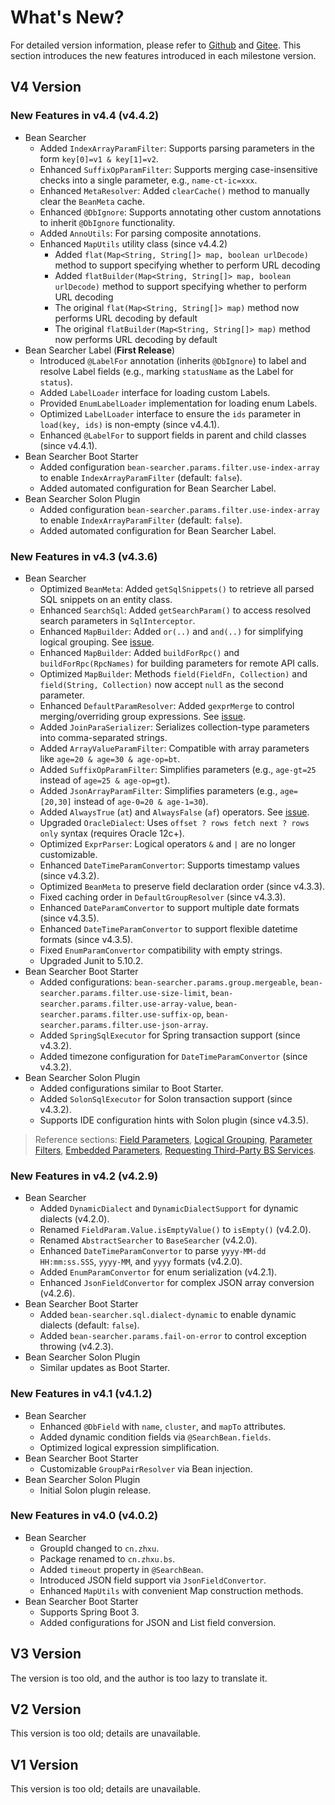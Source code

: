 # What's New?

For detailed version information, please refer to [Github](https://github.com/troyzhxu/bean-searcher/releases) and [Gitee](https://gitee.com/troyzhxu/bean-searcher/releases). This section introduces the new features introduced in each milestone version.

## V4 Version

### New Features in v4.4 (v4.4.2)

* Bean Searcher
  - Added `IndexArrayParamFilter`: Supports parsing parameters in the form `key[0]=v1 & key[1]=v2`.
  - Enhanced `SuffixOpParamFilter`: Supports merging case-insensitive checks into a single parameter, e.g., `name-ct-ic=xxx`.
  - Enhanced `MetaResolver`: Added `clearCache()` method to manually clear the `BeanMeta` cache.
  - Enhanced `@DbIgnore`: Supports annotating other custom annotations to inherit `@DbIgnore` functionality.
  - Added `AnnoUtils`: For parsing composite annotations.
  - Enhanced `MapUtils` utility class (since v4.4.2)
    - Added `flat(Map<String, String[]> map, boolean urlDecode)` method to support specifying whether to perform URL decoding
    - Added `flatBuilder(Map<String, String[]> map, boolean urlDecode)` method to support specifying whether to perform URL decoding
    - The original `flat(Map<String, String[]> map)` method now performs URL decoding by default
    - The original `flatBuilder(Map<String, String[]> map)` method now performs URL decoding by default
* Bean Searcher Label (**First Release**)
  - Introduced `@LabelFor` annotation (inherits `@DbIgnore`) to label and resolve Label fields (e.g., marking `statusName` as the Label for `status`).
  - Added `LabelLoader` interface for loading custom Labels.
  - Provided `EnumLabelLoader` implementation for loading enum Labels.
  - Optimized `LabelLoader` interface to ensure the `ids` parameter in `load(key, ids)` is non-empty (since v4.4.1).
  - Enhanced `@LabelFor` to support fields in parent and child classes (since v4.4.1).
* Bean Searcher Boot Starter
  - Added configuration `bean-searcher.params.filter.use-index-array` to enable `IndexArrayParamFilter` (default: `false`).
  - Added automated configuration for Bean Searcher Label.
* Bean Searcher Solon Plugin
  - Added configuration `bean-searcher.params.filter.use-index-array` to enable `IndexArrayParamFilter` (default: `false`).
  - Added automated configuration for Bean Searcher Label.

### New Features in v4.3 (v4.3.6)

* Bean Searcher
  - Optimized `BeanMeta`: Added `getSqlSnippets()` to retrieve all parsed SQL snippets on an entity class.
  - Enhanced `SearchSql`: Added `getSearchParam()` to access resolved search parameters in `SqlInterceptor`.
  - Enhanced `MapBuilder`: Added `or(..)` and `and(..)` for simplifying logical grouping. See [issue](https://gitee.com/troyzhxu/bean-searcher/issues/I9T66B).
  - Enhanced `MapBuilder`: Added `buildForRpc()` and `buildForRpc(RpcNames)` for building parameters for remote API calls.
  - Optimized `MapBuilder`: Methods `field(FieldFn, Collection)` and `field(String, Collection)` now accept `null` as the second parameter.
  - Enhanced `DefaultParamResolver`: Added `gexprMerge` to control merging/overriding group expressions. See [issue](https://gitee.com/troyzhxu/bean-searcher/issues/I9TAV6).
  - Added `JoinParaSerializer`: Serializes collection-type parameters into comma-separated strings.
  - Added `ArrayValueParamFilter`: Compatible with array parameters like `age=20 & age=30 & age-op=bt`.
  - Added `SuffixOpParamFilter`: Simplifies parameters (e.g., `age-gt=25` instead of `age=25 & age-op=gt`).
  - Added `JsonArrayParamFilter`: Simplifies parameters (e.g., `age=[20,30]` instead of `age-0=20 & age-1=30`).
  - Added `AlwaysTrue` (`at`) and `AlwaysFalse` (`af`) operators. See [issue](https://gitee.com/troyzhxu/bean-searcher/issues/I9TMFI).
  - Upgraded `OracleDialect`: Uses `offset ? rows fetch next ? rows only` syntax (requires Oracle 12c+).
  - Optimized `ExprParser`: Logical operators `&` and `|` are no longer customizable.
  - Enhanced `DateTimeParamConvertor`: Supports timestamp values (since v4.3.2).
  - Optimized `BeanMeta` to preserve field declaration order (since v4.3.3).
  - Fixed caching order in `DefaultGroupResolver` (since v4.3.3).
  - Enhanced `DateParamConvertor` to support multiple date formats (since v4.3.5).
  - Enhanced `DateTimeParamConvertor` to support flexible datetime formats (since v4.3.5).
  - Fixed `EnumParamConvertor` compatibility with empty strings.
  - Upgraded Junit to 5.10.2.
* Bean Searcher Boot Starter
  - Added configurations: `bean-searcher.params.group.mergeable`, `bean-searcher.params.filter.use-size-limit`, `bean-searcher.params.filter.use-array-value`, `bean-searcher.params.filter.use-suffix-op`, `bean-searcher.params.filter.use-json-array`.
  - Added `SpringSqlExecutor` for Spring transaction support (since v4.3.2).
  - Added timezone configuration for `DateTimeParamConvertor` (since v4.3.2).
* Bean Searcher Solon Plugin
  - Added configurations similar to Boot Starter.
  - Added `SolonSqlExecutor` for Solon transaction support (since v4.3.2).
  - Supports IDE configuration hints with Solon plugin (since v4.3.5).

> Reference sections: [Field Parameters](/en/guide/param/field), [Logical Grouping](/en/guide/param/group), [Parameter Filters](/en/guide/advance/filter), [Embedded Parameters](/en/guide/param/embed#拼接参数), [Requesting Third-Party BS Services](/en/guide/usage/rpc).

### New Features in v4.2 (v4.2.9)

* Bean Searcher
  - Added `DynamicDialect` and `DynamicDialectSupport` for dynamic dialects (v4.2.0).
  - Renamed `FieldParam.Value.isEmptyValue()` to `isEmpty()` (v4.2.0).
  - Renamed `AbstractSearcher` to `BaseSearcher` (v4.2.0).
  - Enhanced `DateTimeParamConvertor` to parse `yyyy-MM-dd HH:mm:ss.SSS`, `yyyy-MM`, and `yyyy` formats (v4.2.0).
  - Added `EnumParamConvertor` for enum serialization (v4.2.1).
  - Enhanced `JsonFieldConvertor` for complex JSON array conversion (v4.2.6).
* Bean Searcher Boot Starter
  - Added `bean-searcher.sql.dialect-dynamic` to enable dynamic dialects (default: `false`).
  - Added `bean-searcher.params.fail-on-error` to control exception throwing (v4.2.3).
* Bean Searcher Solon Plugin
  - Similar updates as Boot Starter.

### New Features in v4.1 (v4.1.2)

* Bean Searcher
  - Enhanced `@DbField` with `name`, `cluster`, and `mapTo` attributes.
  - Added dynamic condition fields via `@SearchBean.fields`.
  - Optimized logical expression simplification.
* Bean Searcher Boot Starter
  - Customizable `GroupPairResolver` via Bean injection.
* Bean Searcher Solon Plugin
  - Initial Solon plugin release.

### New Features in v4.0 (v4.0.2)

* Bean Searcher
  - GroupId changed to `cn.zhxu`.
  - Package renamed to `cn.zhxu.bs`.
  - Added `timeout` property in `@SearchBean`.
  - Introduced JSON field support via `JsonFieldConvertor`.
  - Enhanced `MapUtils` with convenient Map construction methods.
* Bean Searcher Boot Starter
  - Supports Spring Boot 3.
  - Added configurations for JSON and List field conversion.

## V3 Version

The version is too old, and the author is too lazy to translate it.

## V2 Version

This version is too old; details are unavailable.

## V1 Version

This version is too old; details are unavailable.
